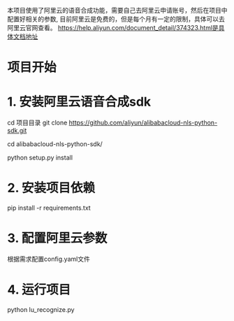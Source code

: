 本项目使用了阿里云的语音合成功能，需要自己去阿里云申请账号，然后在项目中配置好相关的参数,
目前阿里云是免费的，但是每个月有一定的限制，具体可以去阿里云官网查看。
https://help.aliyun.com/document_detail/374323.html是具体文档地址

# 项目开始
# 1. 安装阿里云语音合成sdk
cd 项目目录
git clone https://github.com/aliyun/alibabacloud-nls-python-sdk.git

cd alibabacloud-nls-python-sdk/ 

python setup.py install
# 2. 安装项目依赖
pip install -r requirements.txt

# 3. 配置阿里云参数
根据需求配置config.yaml文件

# 4. 运行项目
python lu_recognize.py
